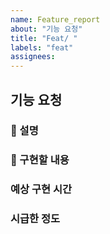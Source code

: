 ```yaml
---
name: Feature_report
about: "기능 요청"
title: "Feat/ "
labels: "feat"
assignees: 
---
```


## 기능 요청

### 📌 설명
<!-- 문제에 대한 간결하고 분명한 설명 -->

### 🎨 구현할 내용
<!-- 구현 사항을 구체적으로 적어주세요 -->

### 예상 구현 시간

### 시급한 정도
<!-- 🐢 천천히, 🏃🏻 보통, 🚨 긴급 -->
